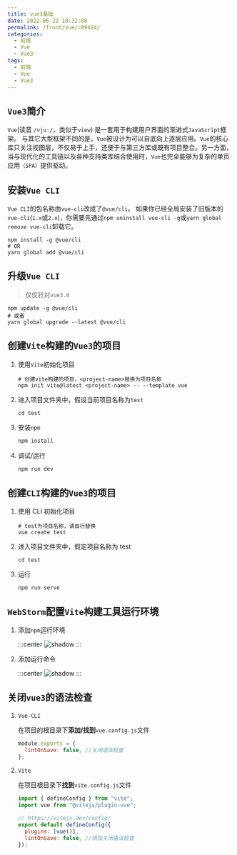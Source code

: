```yaml
---
title: vue3基础
date: 2022-06-22 10:32:06
permalink: /front/vue/c09424/
categories:
  - 前端
  - Vue
  - Vue3
tags:
  - 前端
  - Vue
  - Vue3
---
```


## `Vue3`简介

`Vue`(读音 `/vjuː/`，类似于`view`) 是一套用于构建用户界面的渐进式`JavaScript`框架。 与其它大型框架不同的是，`Vue`被设计为可以自底向上逐层应用。`Vue`的核心库只关注视图层，不仅易于上手，还便于与第三方库或既有项目整合。另一方面，当与现代化的工具链以及各种支持类库结合使用时，`Vue`也完全能够为复杂的单页应用`（SPA）`提供驱动。

<!-- more -->

## 安装`Vue CLI`

`Vue CLI`的包名称由`vue-cli`改成了`@vue/cli`。 如果你已经全局安装了旧版本的`vue-cli`(`1.x`或`2.x`)，你需要先通过`npm uninstall vue-cli -g`或`yarn global remove vue-cli`卸载它。

``` shell
npm install -g @vue/cli
# OR
yarn global add @vue/cli
```

## 升级`Vue CLI`

> 仅仅针对`vue3.0`

``` shell
npm update -g @vue/cli
# 或者
yarn global upgrade --latest @vue/cli
```

## 创建`Vite`构建的`Vue3`的项目

1. 使用`Vite`初始化项目

   ``` shell
   # 创建vite构建的项目，<project-name>替换为项目名称
   npm init vite@latest <project-name> -- --template vue
   ```

2. 进入项目文件夹中，假设当前项目名称为`test`

   ``` shell
   cd test
   ```

3. 安装`npm`

   ``` bash
   npm install
   ```

4. 调试/运行

   ``` bash
   npm run dev
   ```

## 创建`CLI`构建的`Vue3`的项目

1. 使用 CLI 初始化项目

   ``` shell
   # test为项目名称，请自行替换
   vue create test
   ```

2. 进入项目文件夹中，假定项目名称为 test

   ``` shell
   cd test
   ```

3. 运行

   ``` shell
   npm run serve
   ```

## `WebStorm`配置`Vite`构建工具运行环境

1. 添加`npm`运行环境

   :::center
   ![shadow](https://cdn.staticaly.com/gh/xingcxb/blog_img@blog1/%E5%BC%80%E5%8F%91%E8%AF%AD%E8%A8%80/Vue/Snipaste_2022-01-16_19-57-56.png)
   :::

2. 添加运行命令

   :::center
   ![shadow](https://cdn.staticaly.com/gh/xingcxb/blog_img@blog1/%E5%BC%80%E5%8F%91%E8%AF%AD%E8%A8%80/Vue/Snipaste_2022-01-16_20-00-38.png)
   :::

## 关闭`vue3`的语法检查

1. `Vue-CLI`

   在项目的根目录下**添加/找到**`vue.config.js`文件

   ``` js
   module.exports = {
     lintOnSave: false, //关闭语法检查
   };
   ```

2. `Vite`

   在项目根目录下**找到**`vite.config.js`文件

   ``` js
   import { defineConfig } from "vite";
   import vue from "@vitejs/plugin-vue";

   // https://vitejs.dev/config/
   export default defineConfig({
     plugins: [vue()],
     lintOnSave: false, //添加关闭语法检查
   });
   ```
